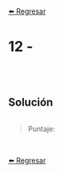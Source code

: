[⬅️ Regresar](https://github.com/cosmoart/adventJS)

# 12 -


<br/>
<br/>

## Solución

```js
```

> Puntaje:

<br/>

[⬅️ Regresar](https://github.com/cosmoart/adventJS)